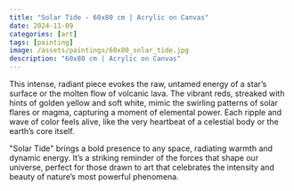 ```yaml
---
title: "Solar Tide - 60x80 cm | Acrylic on Canvas"
date: 2024-11-09
categories: [art]
tags: [painting]
image: /assets/paintings/60x80_solar_tide.jpg
description: "60x80 cm | Acrylic on Canvas"
---
```


This intense, radiant piece evokes the raw, untamed energy of a star’s surface or the molten flow of volcanic lava. The vibrant reds, streaked with hints of golden yellow and soft white, mimic the swirling patterns of solar flares or magma, capturing a moment of elemental power. Each ripple and wave of color feels alive, like the very heartbeat of a celestial body or the earth’s core itself.

"Solar Tide" brings a bold presence to any space, radiating warmth and dynamic energy. It’s a striking reminder of the forces that shape our universe, perfect for those drawn to art that celebrates the intensity and beauty of nature’s most powerful phenomena.


